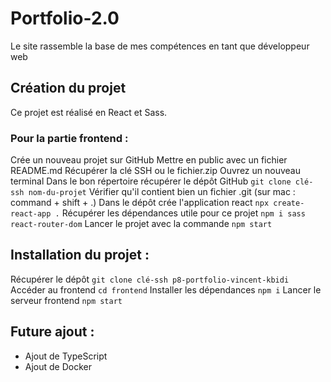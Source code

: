 # Portfolio-2.0

Le site rassemble la base de mes compétences en tant que développeur web

## Création du projet 

Ce projet est réalisé en React et Sass.

### Pour la partie frontend :
Crée un nouveau projet sur GitHub
Mettre en public avec un fichier README.md
Récupérer la clé SSH ou le fichier.zip
Ouvrez un nouveau terminal
Dans le bon répertoire récupérer le dépôt GitHub `git clone clé-ssh nom-du-projet`
Vérifier qu'il contient bien un fichier .git (sur mac : command + shift + .)
Dans le dépôt crée l'application react `npx create-react-app .`
Récupérer les dépendances utile pour ce projet `npm i sass react-router-dom`
Lancer le projet avec la commande `npm start`

## Installation du projet :

Récupérer le dépôt `git clone clé-ssh p8-portfolio-vincent-kbidi`
Accéder au frontend `cd frontend`
Installer les dépendances `npm i`
Lancer le serveur frontend `npm start`

## Future ajout :

- Ajout de TypeScript
- Ajout de Docker